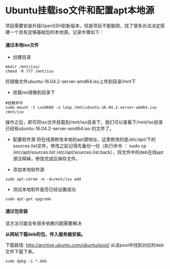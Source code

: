 # Ubuntu挂载iso文件和配置apt本地源

项目需要安装升级OpenSSH到新版本，但是项目不能联网，找了很多办法决定搭建一个具有足够基础包的本地源。记录步骤如下：

#### 通过本地iso文件

- 创建目录

```
mkdir /mnt/iso/
chmod -R 777 /mnt/iso
```


将镜像文件ubuntu-16.04.2-server-amd64.iso上传到目录/mnt下

- 挂载iso镜像到目录下

```
#挂载命令
sudo mount -t iso9660 -o loop /mnt/ubuntu-16.04.2-server-amd64.iso  /mnt/iso
```

操作之后，即可将iso文件挂载到/mnt/iso目录下，我们可以查看下/mnt/iso目录已经有ubuntu-16.04.2-server-amd64.iso 的文件了。

- 配置软件源
  将在线源修改本地的apt源地址，这里修改的是/etc/apt/下的sources.list文件，修改之前记得先备份一份（执行命令 ： sudo cp /etc/apt/sources.list /etc/apt/sources.list.back），将文件中的deb在线apt源注释掉，修改完成后保存文件。

- 添加本地软件源

```
sudo apt-cdrom -m -d=/mnt/iso add
```

- 测试本地软件是否已经设置成功

```
sudo apt-get upgrade
```

#### 通过包安装

该方法可能会有很多依赖问题需要解决

**从网站下载deb的包，传入服务器安装。**

下载路径: http://archive.ubuntu.com/ubuntu/pool/
从该pool中找到对应的deb文件下载下来。

```
sudo dpkg -i *.deb
```

